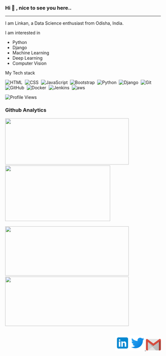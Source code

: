 <link rel="stylesheet" href="styles.css">
<h3> 
 Hi 👋 , nice to see you here.. 
</h3>
<hr>

I am Linkan, a Data Science enthusiast from Odisha, India.

I am interested in 

- Python
- Django
- Machine Learning
- Deep Learning
- Computer Vision
  
My Tech stack

![HTML](https://img.shields.io/badge/-HTML-05122A?style=flat&logo=HTML5)&nbsp;
![CSS](https://img.shields.io/badge/-CSS-05122A?style=flat&logo=CSS3&logoColor=1572B6)&nbsp;
![JavaScript](https://img.shields.io/badge/-JavaScript-05122A?style=flat&logo=javascript)&nbsp;
![Bootstrap](https://img.shields.io/badge/-bootstrap-05122A?style=flat&logo=bootstrap)&nbsp;
![Python](https://img.shields.io/badge/python-05122A.svg?style=flat&logo=python&logoColor=blue)&nbsp;
![Django](https://img.shields.io/badge/django-05122A.svg?style=flat&logo=django&logoColor=green)&nbsp;
![Git](https://img.shields.io/badge/-Git-05122A?style=flat&logo=git)&nbsp;
![GitHub](https://img.shields.io/badge/-GitHub-05122A?style=flat&logo=github)&nbsp;
![Docker](https://img.shields.io/badge/docker-05122A.svg?style=flat&logo=docker&logoColor=blue)&nbsp;
![Jenkins](https://img.shields.io/badge/jenkins-05122A.svg?style=flat&logo=jenkins&logoColor=red)&nbsp;
![aws](https://img.shields.io/badge/AWS-05122A.svg?style=flat&logo=AWS&logoColor=red)&nbsp;

![Profile Views](https://komarev.com/ghpvc/?username=sahulinkan7&color=green)

### Github Analytics

<p align="">
 <a href="https://github.com/sahulinkan7">
   <img height="150em" width="400em" src="http://github-readme-streak-stats.herokuapp.com?user=sahulinkan7&theme=radical"/>
   <img height="180em" width="340em" src="https://github-readme-stats.vercel.app/api?username=sahulinkan7&show_icons=true&count_private=true&hide=prs,issues,contribs">
 </a>
</p>

<p align="">
 <a href="https://github.com/sahulinkan7">
   <img height="160em" width="400em" src="https://github-readme-stats-eight-theta.vercel.app/api?username=sahulinkan7&show_icons=true&theme=algolia&include_all_commits=true&count_private=true"/>
   <img height="160em" width="400em" src="https://github-readme-stats-eight-theta.vercel.app/api/top-langs/?username=sahulinkan7&layout=compact&langs_count=8&theme=algolia&include_all_commits=true&count_private=true"/>
 </a>
</p>

<p style='float:right' align="center">
 
  <a href="https://www.linkedin.com/in/linkan-kumar-sahu/" style="font-size: 0;">
   <img src="logos/linkedin.png"/>
  </a>
 
  <a href="https://twitter.com/sahulinkan7">
   <img src="logos/twitter.png"/>
  </a>

  <a href="mailto:sahulinkan7@gmail.com">
   <img src="logos/gmail.png"/>
  </a> 
  
</p>


 
<!--
**Sahulinkan7/Sahulinkan7** is a ✨ _special_ ✨ repository because its `README.md` (this file) appears on your GitHub profile.

Here are some ideas to get you started:

- 🔭 I’m currently working on ...
- 🌱 I’m currently learning ...
- 👯 I’m looking to collaborate on ...
- 🤔 I’m looking for help with ...
- 💬 Ask me about ...
- 📫 How to reach me: ...
- 😄 Pronouns: ...
- ⚡ Fun fact: ...
-->
